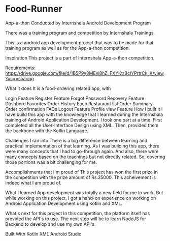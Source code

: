 # Food-Runner
App-a-thon Conducted by Internshala Android Development Program

There was a training program and competition by Internshala Trainings.

This is a android app development project that was to be made for that training program as well as for the App-a-thon competition.

Inspiration
This project is a part of Internshala App-a-thon competition.

Requirements: https://drive.google.com/file/d/1B5P9y8MEvi8hZ_FXYKtrBclYPrtrCk_K/view?usp=sharing

What it does
It is a food-ordering related app, with

Login Feature
Register Feature
Forgot Password Recovery Feature
Dashbord
Favorites
Order History
Each Restaurant list
Order Summary
Order confirmation
FAQs
Logout Feature
Profile view Feature
How I built it
I have build this app with the knowledge that I learned during the Internshala training of Android Application Development. I took one part at a time. First completed all the User-Interface Design using XML. Then, provided them the backbone with the Kotlin Language.

Challenges I ran into
There is a big difference between learning and practical implementation of that learning. As I was building this app, there were many concepts that I had to go-through again. And also, there were many concepts based on the teachings but not directly related. So, covering those portions was a bit challenging for me.

Accomplishments that I'm proud of
This project has won the first prize in the competition with the prize amount of Rs.35000. This acheivement is indeed what I am proud of.

What I learned
App development was totally a new field for me to work. But while working on this project, I got a hand-on experience on working on Android Application Development using Kotlin and XML.

What's next for this project
In this competition, the platform itself has provided the API's to use. The next step will be to learn NodeJS for Backend to develop and use my own API's.

Built With
Kotlin
XML
Android Studio
